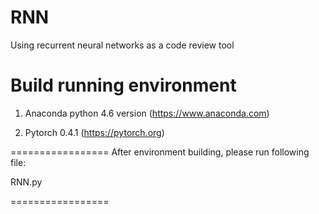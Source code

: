 # RNN
Using recurrent neural networks as a code review tool

Build running environment
=================
1. Anaconda python 4.6 version (https://www.anaconda.com)

2. Pytorch 0.4.1 (https://pytorch.org)

=================
After environment building, please run following file:

RNN.py

=================

